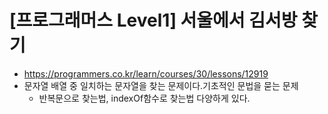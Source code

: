 # [프로그래머스 Level1] 서울에서 김서방 찾기
- https://programmers.co.kr/learn/courses/30/lessons/12919
- 문자열 배열 중 일치하는 문자열을 찾는 문제이다.기초적인 문법을 묻는 문제
  - 반복문으로 찾는법, indexOf함수로 찾는법 다양하게 있다.